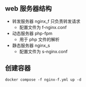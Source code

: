 ## web 服务器结构
- 转发服务器 nginx_f 只负责转发请求
  - 配置文件为 f-nginx.conf
- 动态服务器 php-fpm
  - 用于 php 文件的解析
- 静态服务器 nginx_s
  - 配置文件为 s-nginx.conf

## 创建容器
```
docker compose -f nginx-f.yml up -d
```
